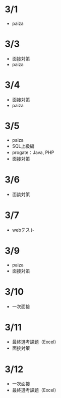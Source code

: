 # 3/1
- paiza

# 3/3
- 面接対策
- paiza

# 3/4
- 面接対策
- paiza

# 3/5
- paiza
- SQL上級編
- progate：Java, PHP
- 面接対策

# 3/6
- 面談対策

# 3/7
- webテスト

# 3/9
- paiza
- 面接対策

# 3/10
- 一次面接

# 3/11
- 最終選考課題（Excel）
- 面接対策

# 3/12
- 一次面接
- 最終選考課題（Excel）
